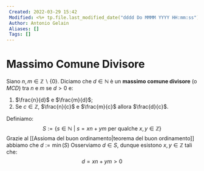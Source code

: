 ```yaml
---
 Created: 2022-03-29 15:42
 Modified: <%+ tp.file.last_modified_date("dddd Do MMMM YYYY HH:mm:ss") %>
 Author: Antonio Gelain
 Aliases: []
 Tags: []
---
```


# Massimo Comune Divisore
Siano $n, m \in \mathbb{Z} \backslash \{ 0 \}$.
Diciamo che $d \in \mathbb{N}$ è un **massimo comune divisore** (o *MCD*) tra $n$ e $m$ se $d > 0$ e:
1. $\frac{n}{d}$ e $\frac{m}{d}$;
2. Se $c \in \mathbb{Z}$, $\frac{n}{c}$ e $\frac{m}{c}$ allora $\frac{d}{c}$.

Definiamo:
$$S := \{ s \in \mathbb{N}\ |\ s = xn + ym \text{ per qualche } x, y \in \mathbb{Z} \}$$
Grazie al [[Assioma del buon ordinamento|teorema del buon ordinamento]] abbiamo che $d := \min{(S)}$
Osserviamo $d \in S$, dunque esistono $x, y \in \mathbb{Z}$ tali che:
$$d = xn + ym > 0$$
